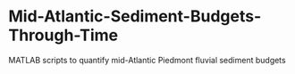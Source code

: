 # Mid-Atlantic-Sediment-Budgets-Through-Time
MATLAB scripts to quantify mid-Atlantic Piedmont fluvial sediment budgets
